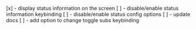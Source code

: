 [x] - display status information on the screen
[ ] - disable/enable status information keybinding
[ ] - disable/enable status config options
[ ] - update docs
[ ] - add option to change toggle subs keybinding

